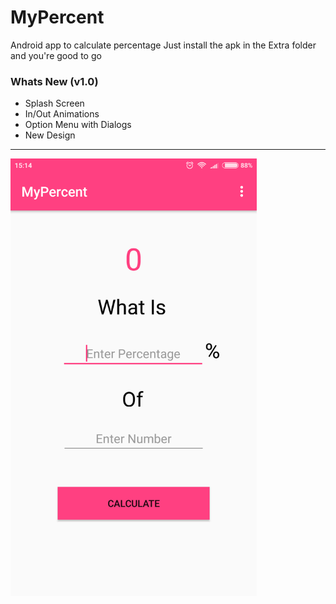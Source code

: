 # MyPercent
Android app to calculate percentage
Just install the apk in the Extra folder and you're good to go

### Whats New (v1.0)
- Splash Screen
- In/Out Animations
- Option Menu with Dialogs
- New Design
------------
<img src="Extra/screenshot.png" height="700" alt="Screenshot"/> 
